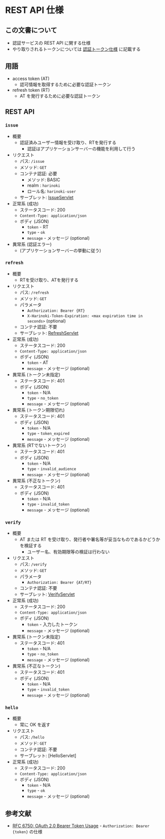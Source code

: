 # REST API 仕様

## この文書について

* 認証サービスの REST API に関する仕様
* やり取りされるトークンについては [認証トークン仕様](token-ja.md) に記載する

## 用語

* access token (AT)
  * 認可情報を取得するために必要な認証トークン
* refresh token (RT)
  * AT を発行するために必要な認証トークン

## REST API

[IssueServlet]:../src/main/java/com/tsurugidb/harinoki/IssueServlet.java
[RefreshServlet]:../src/main/java/com/tsurugidb/harinoki/RefreshServlet.java
[VerifyServlet]:../src/main/java/com/tsurugidb/harinoki/VerifyServlet.java

### `issue`

* 概要
  * 認証済みユーザー情報を受け取り、RTを発行する
    * 認証はアプリケーションサーバーの機能を利用して行う
* リクエスト
  * パス: `/issue`
  * メソッド: `GET`
  * コンテナ認証: 必要
    * メソッド: BASIC
    * realm : `harinoki`
    * ロール名: `harinoki-user`
  * サーブレット: [IssueServlet]
* 正常系 (成功)
  * ステータスコード: 200
  * `Content-Type: application/json`
  * ボディ (JSON)
    * `token` - RT
    * `type` - `ok`
    * `message` - メッセージ (optional)
* 異常系 (認証エラー)
  * (アプリケーションサーバーの挙動に従う)

### `refresh`

* 概要
  * RTを受け取り、ATを発行する
* リクエスト
  * パス: `/refresh`
  * メソッド: `GET`
  * パラメータ
    * `Authorization: Bearer {RT}`
    * `X-Harinoki-Token-Expiration: <max expiration time in seconds>` (optional)
  * コンテナ認証: 不要
  * サーブレット: [RefreshServlet]
* 正常系 (成功)
  * ステータスコード: 200
  * `Content-Type: application/json`
  * ボディ (JSON)
    * `token` - AT
    * `message` - メッセージ (optional)
* 異常系 (トークン未指定)
  * ステータスコード: 401
  * ボディ (JSON)
    * `token` - N/A
    * `type` - `no_token`
    * `message` - メッセージ (optional)
* 異常系 (トークン期限切れ)
  * ステータスコード: 401
  * ボディ (JSON)
    * `token` - N/A
    * `type` - `token_expired`
    * `message` - メッセージ (optional)
* 異常系 (RTでないトークン)
  * ステータスコード: 401
  * ボディ (JSON)
    * `token` - N/A
    * `type` - `invalid_audience`
    * `message` - メッセージ (optional)
* 異常系 (不正なトークン)
  * ステータスコード: 401
  * ボディ (JSON)
    * `token` - N/A
    * `type` - `invalid_token`
    * `message` - メッセージ (optional)

### `verify`

* 概要
  * AT または RT を受け取り、発行者や署名等が妥当なものであるかどうかを検証する
    * ユーザー名、有効期限等の検証は行わない
* リクエスト
  * パス: `/verify`
  * メソッド: `GET`
  * パラメータ
    * `Authorization: Bearer {AT/RT}`
  * コンテナ認証: 不要
  * サーブレット: [VerifyServlet]
* 正常系 (成功)
  * ステータスコード: 200
  * `Content-Type: application/json`
  * ボディ (JSON)
    * `token` - 入力したトークン
    * `message` - メッセージ (optional)
* 異常系 (トークン未指定)
  * ステータスコード: 401
    * `token` - N/A
    * `type` - `no_token`
    * `message` - メッセージ (optional)
* 異常系 (不正なトークン)
  * ステータスコード: 401
  * ボディ (JSON)
    * `token` - N/A
    * `type` - `invalid_token`
    * `message` - メッセージ (optional)

### `hello`

* 概要
  * 常に OK を返す
* リクエスト
  * パス: `/hello`
  * メソッド: `GET`
  * コンテナ認証: 不要
  * サーブレット: [HelloServlet]
* 正常系 (成功)
  * ステータスコード: 200
  * `Content-Type: application/json`
  * ボディ (JSON)
    * `token` - N/A
    * `type` - `ok`
    * `message` - メッセージ (optional)

## 参考文献

* [RFC 6750: OAuth 2.0 Bearer Token Usage](https://oauth.net/2/bearer-tokens/) - `Authorization: Bearer {token}` の仕様

